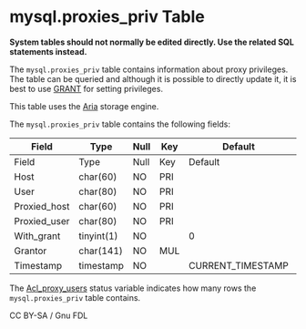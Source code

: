 # mysql.proxies\_priv Table

**System tables should not normally be edited directly. Use the related SQL statements instead.**

The `mysql.proxies_priv` table contains information about proxy privileges. The table can be queried and although it is possible to directly update it, it is best to use [GRANT](../../../account-management-sql-commands/grant.md) for setting privileges.

This table uses the [Aria](../../../../../storage-engines/aria/) storage engine.

The `mysql.proxies_priv` table contains the following fields:

| Field         | Type       | Null | Key | Default            | Description |
| ------------- | ---------- | ---- | --- | ------------------ | ----------- |
| Field         | Type       | Null | Key | Default            | Description |
| Host          | char(60)   | NO   | PRI |                    |             |
| User          | char(80)   | NO   | PRI |                    |             |
| Proxied\_host | char(60)   | NO   | PRI |                    |             |
| Proxied\_user | char(80)   | NO   | PRI |                    |             |
| With\_grant   | tinyint(1) | NO   |     | 0                  |             |
| Grantor       | char(141)  | NO   | MUL |                    |             |
| Timestamp     | timestamp  | NO   |     | CURRENT\_TIMESTAMP |             |

The [Acl\_proxy\_users](../../../../../../ha-and-performance/optimization-and-tuning/system-variables/server-status-variables.md#acl_proxy_users) status variable indicates how many rows the `mysql.proxies_priv` table contains.

CC BY-SA / Gnu FDL
